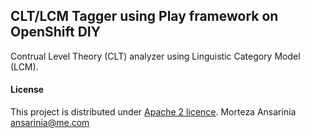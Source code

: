 ## CLT/LCM Tagger using Play framework on OpenShift DIY

Contrual Level Theory (CLT) analyzer using Linguistic Category Model (LCM).

#### License

This project is distributed under [Apache 2 licence](http://www.apache.org/licenses/LICENSE-2.0.html). Morteza Ansarinia <ansarinia@me.com>

